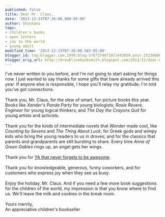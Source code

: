 ```yaml
---
published: false
title: Dear Mr. Claus,
date: '2013-12-23T07:26:00.000-05:00'
author: Shoshana
tags:
- children's books
- open letters
- joy to the world
- young adult
modified_time: '2013-12-23T07:26:00.583-05:00'
blogger_id: tag:blogger.com,1999:blog-5767374071871443859.post-2523600669775134516
blogger_orig_url: http://brooklinebooksmith.blogspot.com/2013/12/dear-mr-claus.html
---
```


<div dir="ltr">I've never written to you before, and I'm not going to start asking  for things now. I just wanted to say thanks for some gifts that have  already arrived this year. If anyone else is responsible, I hope you'll  relay my gratitude; I'm told you've got connections.</div><div dir="ltr"><br /></div><div dir="ltr">Thank you, Mr. Claus, for the slew of smart, fun picture books this year.  Books like <i>Xander's Panda Party </i>for young biologists; <i>Rosie Revere,  Engineer</i> for young logical thinkers; and <i>The Day the Crayons Quit</i> for  young artists and activists.</div><div dir="ltr"><br /></div><div dir="ltr">Thank you for the kinds of intermediate novels that <i>Wonder  </i>made cool, like <i>Counting by Sevens</i> and <i>The Thing About Luck</i>; for Greek  gods and wimpy kids who bring the young readers to us in droves; and for  the classics that parents and grandparents are still bursting to share. Every time <i>Anne of Green Gables </i>rings up, an angel gets her wings.</div><div dir="ltr"><br /></div><div dir="ltr">Thank you for <a href="http://brooklinebooksmith.blogspot.com/2013/12/todays-teens-will-be-running-world-soon.html">YA that never forgets to be awesome</a>.</div><div dir="ltr"><br /></div><div dir="ltr">Thank you for knowledgeable, generous, funny coworkers, and for customers who express joy when they see us busy.</div><div dir="ltr"><br /></div><div dir="ltr">Enjoy the holiday, Mr. Claus. And if you need a few more  book suggestions for the children of the world, my impression is that  you know where to find us. We'll leave the milk and cookies in the break  room.&nbsp;</div><div dir="ltr"><br /></div><div dir="ltr">Yours merrily,</div><div dir="ltr">An appreciative children's bookseller </div>